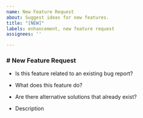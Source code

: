 ```yaml
---
name: New Feature Request
about: Suggest ideas for new features.
title: "[NEW]"
labels: enhancement, new feature request
assignees: ''

---
```


<!---
  These are comments, and won't show up in the final report. You can remove them if you want.
--->
### \# New Feature Request
- Is this feature related to an existing bug report?
<!--- 
  If this is bug-related, put a pound sign '#' followed by the issue number. Otherwise, put "No".
  If this is bug-related but there is no issue report, use the Bug Report template and append the feature request after the "Reproduction Steps" header.
  Example:
    # System Information
    # Bug Description
    # Reproduction Steps
    # New Feature Request
--->

- What does this feature do?
<!---
  Write a brief description of the feature's purpose.
--->

- Are there alternative solutions that already exist?
<!--- 
  If there is already an alternative solution, make an argument for why the alternative isn't adequate. 
  This can be anything from "too hard/annoying to use" to being too obscure. 
--->

- Description
<!--- 
  A description of the feature, and how an end-user would go about using it.
  This can be as detailed as you want. 
--->
